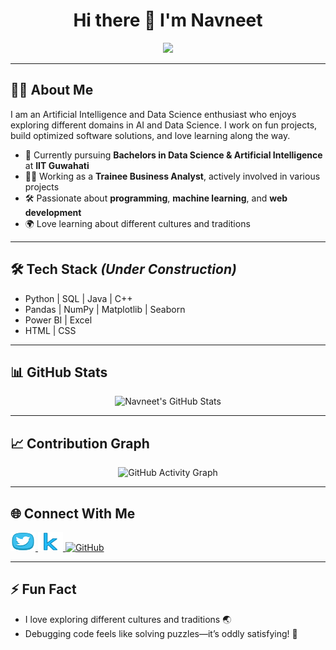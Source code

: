 <!-- Profile Banner (Optional) -->
<!-- You can add a header image here if you want -->
<!-- <img src="your-banner-image-url" alt="Banner" /> -->

<h1 align="center">Hi there 👋 I'm Navneet</h1>

<p align="center">
  <img src="https://readme-typing-svg.herokuapp.com?color=36BCF7&lines=AI+%26+Data+Science+Enthusiast;Trainee+Business+Analyst;Data+Engineer+Enthusiast" />
</p>

---

## 👨‍💻 About Me  
I am an Artificial Intelligence and Data Science enthusiast who enjoys exploring different domains in AI and Data Science. I work on fun projects, build optimized software solutions, and love learning along the way.

- 💼 Currently pursuing **Bachelors in Data Science & Artificial Intelligence** at **IIT Guwahati**  
- 👨‍💻 Working as a **Trainee Business Analyst**, actively involved in various projects  
- 🛠️ Passionate about **programming**, **machine learning**, and **web development**  
- 🌍 Love learning about different cultures and traditions  

---

## 🛠️ Tech Stack *(Under Construction)*  
<!-- You can replace this with badges later -->
- Python | SQL | Java | C++  
- Pandas | NumPy | Matplotlib | Seaborn  
- Power BI | Excel  
- HTML | CSS  

---

## 📊 GitHub Stats  

<p align="center">
  <img src="https://github-readme-stats.vercel.app/api?username=Navneet0094&show_icons=true&theme=radical" alt="Navneet's GitHub Stats" />
</p>

---

## 📈 Contribution Graph  

<p align="center">
  <img src="https://github-readme-activity-graph.vercel.app/graph?username=Navneet0094&theme=github-compact" alt="GitHub Activity Graph" />
</p>

---

## 🌐 Connect With Me  

<p align="left">
<a href="https://twitter.com/navnneeet" target="_blank">
  <img src="https://github.com/KarnikaKapoor/karnikakapoor/blob/main/icons/185559_twitter_icon.png?raw=true" alt="Twitter" height="30" width="40" />
</a>
<a href="https://kaggle.com/navneet0094" target="_blank">
  <img src="https://github.com/KarnikaKapoor/karnikakapoor/blob/main/icons/4519136_kaggle_icon.png?raw=true" alt="Kaggle" height="30" width="40" />
</a>
<a href="https://github.com/Navneet0094" target="_blank">
  <img src="https://img.icons8.com/ios-glyphs/30/000000/github.png" alt="GitHub" height="30" width="40" />
</a>
</p>

---

## ⚡ Fun Fact  
- I love exploring different cultures and traditions 🌏  
- Debugging code feels like solving puzzles—it’s oddly satisfying! 🧩  
